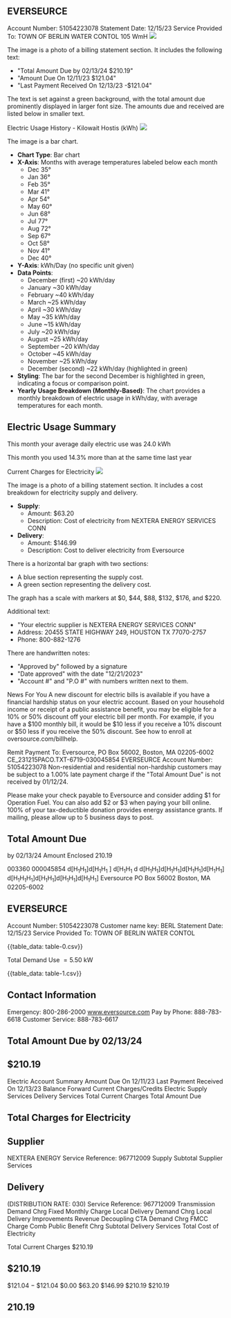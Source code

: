 ## EVERSEURCE

Account Number: 51054223078
Statement Date: 12/15/23
Service Provided To:
TOWN OF BERLIN WATER CONTOL
105 WmH
![](images/img-0.jpeg)

The image is a photo of a billing statement section. It includes the following text:

- "Total Amount Due by 02/13/24 $210.19"
- "Amount Due On 12/11/23 $121.04"
- "Last Payment Received On 12/13/23 -$121.04"

The text is set against a green background, with the total amount due prominently displayed in larger font size. The amounts due and received are listed below in smaller text.

Electric Usage History - Kilowait Hostis (kWh)
![](images/img-1.jpeg)

The image is a bar chart.

- **Chart Type**: Bar chart
- **X-Axis**: Months with average temperatures labeled below each month
  - Dec 35°
  - Jan 36°
  - Feb 35°
  - Mar 41°
  - Apr 54°
  - May 60°
  - Jun 68°
  - Jul 77°
  - Aug 72°
  - Sep 67°
  - Oct 58°
  - Nov 41°
  - Dec 40°
- **Y-Axis**: kWh/Day (no specific unit given)
- **Data Points**: 
  - December (first) ~20 kWh/day
  - January ~30 kWh/day
  - February ~40 kWh/day
  - March ~25 kWh/day
  - April ~30 kWh/day
  - May ~35 kWh/day
  - June ~15 kWh/day
  - July ~20 kWh/day
  - August ~25 kWh/day
  - September ~20 kWh/day
  - October ~45 kWh/day
  - November ~25 kWh/day
  - December (second) ~22 kWh/day (highlighted in green)
- **Styling**: The bar for the second December is highlighted in green, indicating a focus or comparison point.
- **Yearly Usage Breakdown (Monthly-Based)**: The chart provides a monthly breakdown of electric usage in kWh/day, with average temperatures for each month.

## Electric Usage Summary

This month your average daily electric use was 24.0 kWh

This month you used $14.3 \%$ more than at the same time last year

Current Charges for Electricity
![](images/img-2.jpeg)

The image is a photo of a billing statement section. It includes a cost breakdown for electricity supply and delivery.

- **Supply**: 
  - Amount: $63.20
  - Description: Cost of electricity from NEXTERA ENERGY SERVICES CONN
- **Delivery**: 
  - Amount: $146.99
  - Description: Cost to deliver electricity from Eversource

There is a horizontal bar graph with two sections:
- A blue section representing the supply cost.
- A green section representing the delivery cost.

The graph has a scale with markers at $0, $44, $88, $132, $176, and $220.

Additional text:
- "Your electric supplier is NEXTERA ENERGY SERVICES CONN"
- Address: 20455 STATE HIGHWAY 249, HOUSTON TX 77070-2757
- Phone: 800-882-1276

There are handwritten notes:
- "Approved by" followed by a signature
- "Date approved" with the date "12/21/2023"
- "Account #" and "P.O #" with numbers written next to them.

News For You
A new discount for electric bills is available if you have a financial hardship status on your electric account. Based on your household income or receipt of a public assistance benefit, you may be eligible for a $10 \%$ or $50 \%$ discount off your electric bill per month. For example, if you have a $\$ 100$ monthly bill, it would be $\$ 10$ less if you receive a $10 \%$ discount or $\$ 50$ less if you receive the $50 \%$ discount. See how to enroll at oversource.com/billhelp.

Remit Payment To: Eversource, PO Box 56002, Boston, MA 02205-6002
CE_231215PACO.TXT-6719-030045854
EVERSEURCE
Account Number: 51054223078
Non-residential and residential non-hardship customers may be subject to a $1.00 \%$ late payment charge if the "Total Amount Due" is not received by $01 / 12 / 24$.

Please make your check payable to Eversource and consider adding $\$ 1$ for Operation Fuel.
You can also add $\$ 2$ or $\$ 3$ when paying your bill online. $100 \%$ of your tax-deductible donation provides energy assistance grants. If mailing, please allow up to 5 business days to post.

## Total Amount Due

by $02 / 13 / 24$
Amount Enclosed
$210.19$

003360 000045854
$\mathrm{d}\left[\mathrm{H}_{1} \mathrm{H}_{1}\right] \mathrm{d}\left[\mathrm{H}_{1} \mathrm{H}_{1}\right.$ ] $\mathrm{d}\left[\mathrm{H}_{1} \mathrm{H}_{1}\right.$ d $\left.\mathrm{d}\left[\mathrm{H}_{1} \mathrm{H}_{1}\right] \mathrm{d}\left[\mathrm{H}_{1} \mathrm{H}_{1}\right] \mathrm{d}\left[\mathrm{H}_{1} \mathrm{H}_{1}\right] \mathrm{d}\left[\mathrm{H}_{1} \mathrm{H}_{1}\right]$ $\left.\mathrm{d}\left[\mathrm{H}_{1} \mathrm{H}_{1} \mathrm{H}_{1}\right] \mathrm{d}\left[\mathrm{H}_{1} \mathrm{H}_{1}\right] \mathrm{d}\left[\mathrm{H}_{1} \mathrm{H}_{1}\right] \mathrm{d}\left[\mathrm{H}_{1} \mathrm{H}_{1}\right]$ Eversource
PO Box 56002
Boston, MA 02205-6002

## EVERSEURCE

Account Number: 51054223078
Customer name key: BERL
Statement Date: 12/15/23
Service Provided To:
TOWN OF BERLIN WATER CONTOL

{{table_data: table-0.csv}}

Total Demand Use $=5.50 \mathrm{~kW}$

{{table_data: table-1.csv}}

## Contact Information

Emergency: 800-286-2000
www.eversource.com
Pay by Phone: 888-783-6618
Customer Service: 888-783-6617

## Total Amount Due by $02 / 13 / 24$

## $210.19

Electric Account Summary
Amount Due On 12/11/23
Last Payment Received On 12/13/23
Balance Forward
Current Charges/Credits
Electric Supply Services
Delivery Services
Total Current Charges
Total Amount Due

## Total Charges for Electricity

## Supplier

NEXTERA ENERGY
Service Reference: 967712009
Supply
Subtotal Supplier Services

## Delivery

(DISTRIBUTION RATE: 030)
Service Reference: 967712009
Transmission Demand Chrg
Fixed Monthly Charge
Local Delivery Demand Chrg
Local Delivery Improvements
Revenue Decoupling
CTA Demand Chrg
FMCC Charge
Comb Public Benefit Chrg
Subtotal Delivery Services
Total Cost of Electricity

Total Current Charges
$210.19

## $210.19

\$121.04
$-$ \$121.04
\$0.00
\$63.20
\$146.99
\$210.19
\$210.19

## $210.19$
